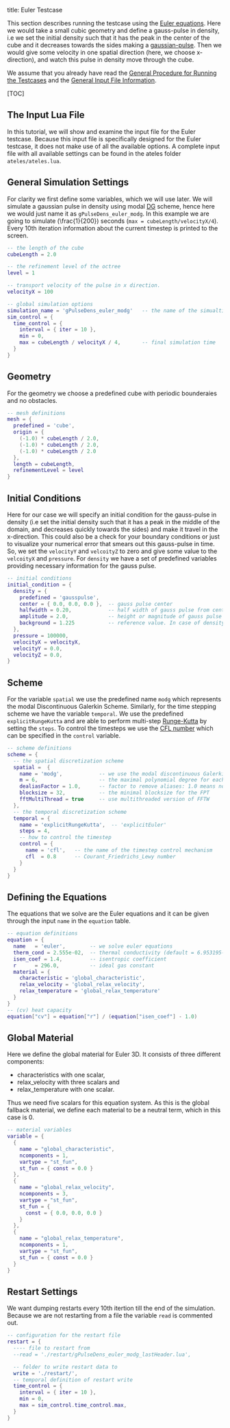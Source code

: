 title: Euler Testcase

This section describes running the testcase using the
[Euler equations](https://en.wikipedia.org/wiki/Euler_equations_(fluid_dynamics)).
Here we would take a small cubic geometry and define a gauss-pulse in density,
i.e we set the initial density such that
it has the peak in the center of the cube
and it decreases towards the sides making a
[gaussian-pulse](http://en.wikipedia.org/wiki/Gaussian_function).
Then we would give some velocity in one spatial direction
(here, we choose x- direction),
and watch this pulse in density move through the cube.

We assume that you already have read the
[General Procedure for Running the Testcases](procedure.html)
and the
[General Input File Information](general.html).

[TOC]

## The Input Lua File

In this tutorial, we will show
and examine the input file for the Euler testcase.
Because this input file is specifically designed for the Euler testcase,
it does not make use of all the available options.
A complete input file with all available settings
can be found in the ateles folder `ateles/ateles.lua`.

## General Simulation Settings

For clarity we first define some variables, which we will use later.
We will simulate a gaussian pulse in density using modal
[DG](https://en.wikipedia.org/wiki/Discontinuous_Galerkin_method) scheme,
hence here we would just name it as `gPulseDens_euler_modg`.
In this example we are going to simulate \(\frac{1}{200}\) seconds
(`max = cubeLength/velocityX/4`).
Every 10th iteration information
about the current timestep is printed to the screen.

```lua
-- the length of the cube
cubeLength = 2.0

-- the refinement level of the octree
level = 1

-- transport velocity of the pulse in x direction.
velocityX = 100

-- global simulation options
simulation_name = 'gPulseDens_euler_modg'   -- the name of the simualtion
sim_control = {
  time_control = {
    interval = { iter = 10 },
    min = 0,
    max = cubeLength / velocityX / 4,       -- final simulation time
  }
}
```

## Geometry

For the geometry we choose a predefined cube
with periodic bounderaies and no obstacles.

```lua
-- mesh definitions
mesh = {
  predefined = 'cube',
  origin = {
    (-1.0) * cubeLength / 2.0,
    (-1.0) * cubeLength / 2.0,
    (-1.0) * cubeLength / 2.0
  },
  length = cubeLength,
  refinementLevel = level
}
```

## Initial Conditions

Here for our case we will specify an initial condition
for the gauss-pulse in density (i.e set the initial density
such that it has a peak in the middle of the domain,
and decreases quickly towards the sides)
and make it travel in the x-direction.
This could also be a check for your boundary conditions
or just to visualize your numerical error
that smears out this gauss-pulse in time.
So, we set the `velocityY` and `velcoityZ` to zero
and give some value to the `velcoityX` and `pressure`.
For `density` we have a set of predefined variables
providing necessary information for the gauss pulse.

```lua
-- initial conditions
initial_condition = {
  density = {
    predefined = 'gausspulse',
    center = { 0.0, 0.0, 0.0 },  -- gauss pulse center
    halfwidth = 0.20,            -- half width of gauss pulse from center
    amplitude = 2.0,             -- height or magnitude of gauss pulse
    background = 1.225           -- reference value. In case of density, it is reference density.
  },
  pressure = 100000,
  velocityX = velocityX,
  velocityY = 0.0,
  velocityZ = 0.0,
}
```

## Scheme

For the variable `spatial` we use the predefined name `modg`
which represents the modal Discontinuous Galerkin Scheme.
Similarly, for the time stepping scheme we have the variable `temporal`.
We use the predefined `explicitRungeKutta`
and are able to perform multi-step
[Runge-Kutta](https://en.wikipedia.org/wiki/Runge–Kutta_methods)
by setting the `steps`.
To control the timesteps we use the
[CFL number](https://en.wikipedia.org/wiki/Courant–Friedrichs–Lewy_condition)
which can be specified in the `control` variable.

```lua
-- scheme definitions
scheme = {
  -- the spatial discretization scheme
  spatial =  {
    name = 'modg',            -- we use the modal discontinuous Galerkin scheme
    m = 6,                    -- the maximal polynomial degree for each spatial direction
    dealiasFactor = 1.0,      -- factor to remove aliases: 1.0 means no additional dealiasing
    blocksize = 32,           -- the minimal blocksize for the FPT
    fftMultiThread = true     -- use multithreaded version of FFTW
  },
  -- the temporal discretization scheme
  temporal = {
    name = 'explicitRungeKutta',  -- 'explicitEuler'
    steps = 4,
    -- how to control the timestep
    control = {
      name = 'cfl',   -- the name of the timestep control mechanism
      cfl  = 0.8      -- Courant_Friedrichs_Lewy number
    }
  }
}
```

## Defining the Equations

The equations that we solve are the Euler equations
and it can be given through the input `name` in the `equation` table.

```lua
-- equation definitions
equation = {
  name   = 'euler',        -- we solve euler equations
  therm_cond = 2.555e-02,  -- thermal conductivity (default = 6.953195-310)
  isen_coef = 1.4,         -- isentropic coefficient
  r      = 296.0,          -- ideal gas constant
  material = {
    characteristic = 'global_characteristic',
    relax_velocity = 'global_relax_velocity',
    relax_temperature = 'global_relax_temperature'
  }
}
-- (cv) heat capacity
equation["cv"] = equation["r"] / (equation["isen_coef"] - 1.0)
```

## Global Material
Here we define the global material for Euler 3D.
It consists of three different components:

-   characteristics with one scalar,
-   relax\_velocity with three scalars and
-   relax\_temperature with one scalar.

Thus we need five scalars for this equation system.
As this is the global fallback material,
we define each material to be a neutral term,
which in this case is 0.

```lua
-- material variables
variable = {
  {
    name = "global_characteristic",
    ncomponents = 1,
    vartype = "st_fun",
    st_fun = { const = 0.0 }
  },
  {
    name = "global_relax_velocity",
    ncomponents = 3,
    vartype = "st_fun",
    st_fun = {
      const = { 0.0, 0.0, 0.0 }
    }
  },
  {
    name = "global_relax_temperature",
    ncomponents = 1,
    vartype = "st_fun",
    st_fun = { const = 0.0 }
  }
}
```

## Restart Settings

We want dumping restarts every 10th itertion till the end of the simulation.
Because we are not restarting from a file the variable `read` is commented out.

```lua
-- configuration for the restart file
restart = {
  ---- file to restart from
  --read = './restart/gPulseDens_euler_modg_lastHeader.lua',

  -- folder to write restart data to
  write = './restart/',
  -- temporal definition of restart write
  time_control = {
    interval = { iter = 10 },
    min = 0,
    max = sim_control.time_control.max,
  }
}
```
